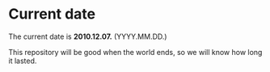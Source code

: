 # Current date

The current date is **2010.12.07.** (YYYY.MM.DD.)

This repository will be good when the world ends, so we will know how long it lasted.